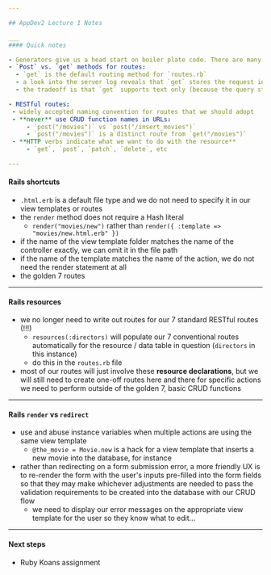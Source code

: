 ```yaml
---

## AppDev2 Lecture 1 Notes

___
#### Quick notes

- Generators give us a head start on boiler plate code. There are many available through various GEMs.
- `Post` vs. `get` methods for routes:
  - `get` is the default routing method for `routes.rb`
  - a look into the server log reveals that `get` stores the request in a query string, whereas `post` stores in the headers
  - the tradeoff is that `get` supports text only (because the query string must fit into the URL), and there is therefore a length limit

- RESTful routes:
 - widely accepted naming convention for routes that we should adopt
 - **never** use CRUD function names in URLs:
     - `post("/movies")` vs `post("/insert_movies")`
     - `post("/movies")` is a distinct route from `get("/movies")`
 - **HTTP verbs indicate what we want to do with the resource**
     - `get`, `post`, `patch`, `delete`, etc

---
```

#### Rails shortcuts
- `.html.erb` is a default file type and we do not need to specify it in our view templates or routes
- the `render` method does not require a Hash literal
    - `render("movies/new")` rather than `render({ :template => "movies/new.html.erb" })`
- if the name of the view template folder matches the name of the controller exactly, we can omit it in the file path
- if the name of the template matches the name of the action, we do not need the render statement at all
- the golden 7 routes

---
#### Rails resources
 - we no longer need to write out routes for our 7 standard RESTful routes (!!!)
     - `resources(:directors)` will populate our 7 conventional routes automatically for the resource / data table in question (`directors` in this instance)
     - do this in the `routes.rb` file
 - most of our routes will just involve these **resource declarations**, but we will still need to create one-off routes here and there for specific actions we need to perform outside of the golden 7, basic CRUD functions

---
#### Rails `render` vs `redirect`
 - use and abuse instance variables when multiple actions are using the same view template
     - `@the_movie = Movie.new` is a hack for a view template that inserts a new movie into the database, for instance
 - rather than redirecting on a form submission error, a more friendly UX is to re-render the form with the user's inputs pre-filled into the form fields so that they may make whichever adjustments are needed to pass the validation requirements to be created into the database with our CRUD flow
     - we need to display our error messages on the appropriate view template for the user so they know what to edit...

---
#### Next steps
 - Ruby Koans assignment

